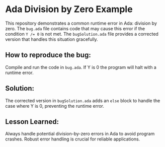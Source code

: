 # Ada Division by Zero Example

This repository demonstrates a common runtime error in Ada: division by zero.  The `bug.ada` file contains code that may cause this error if the condition `Y /= 0` is not met.  The `bugSolution.ada` file provides a corrected version that handles this situation gracefully.

## How to reproduce the bug:

Compile and run the code in `bug.ada`.  If Y is 0 the program will halt with a runtime error. 

## Solution:

The corrected version in `bugSolution.ada` adds an `else` block to handle the case where Y is 0, preventing the runtime error.

## Lesson Learned:

Always handle potential division-by-zero errors in Ada to avoid program crashes.  Robust error handling is crucial for reliable applications.